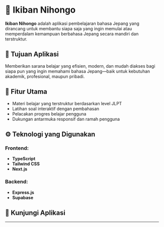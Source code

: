 # 🌸 Ikiban Nihongo

**Ikiban Nihongo** adalah aplikasi pembelajaran bahasa Jepang yang dirancang untuk membantu siapa saja yang ingin memulai atau memperdalam kemampuan berbahasa Jepang secara mandiri dan terstruktur.

## 🎯 Tujuan Aplikasi

Memberikan sarana belajar yang efisien, modern, dan mudah diakses bagi siapa pun yang ingin memahami bahasa Jepang—baik untuk kebutuhan akademik, profesional, maupun pribadi.

## 🧠 Fitur Utama

- Materi belajar yang terstruktur berdasarkan level JLPT
- Latihan soal interaktif dengan pembahasan
- Pelacakan progres belajar pengguna
- Dukungan antarmuka responsif dan ramah pengguna

## ⚙️ Teknologi yang Digunakan

### Frontend:
- **TypeScript**
- **Tailwind CSS**
- **Next.js**

### Backend:
- **Express.js**
- **Supabase**

## 🔗 Kunjungi Aplikasi

---
